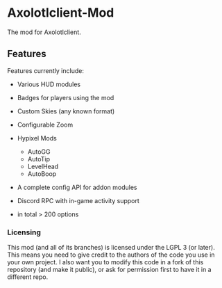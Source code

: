 # Axolotlclient-Mod

The mod for Axolotlclient.

## Features
Features currently include:
- Various HUD modules
- Badges for players using the mod
- Custom Skies (any known format)
- Configurable Zoom
- Hypixel Mods
  - AutoGG
  - AutoTip
  - LevelHead
  - AutoBoop
- A complete config API for addon modules
- Discord RPC with in-game activity support

- in total > 200 options

### Licensing
This mod (and all of its branches) is licensed under the LGPL 3 (or later). This means you need to give credit to the authors of the code you use in your own project.
I also want you to modify this code in a fork of this repository (and make it public), or ask for permission first to have it in a different repo.
